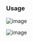 ### Usage
![image](https://github.com/danymukesha/pca-pwa/assets/45208254/e74989cb-bfa5-4113-8511-37dcae41c866)

![image](https://github.com/danymukesha/pca-pwa/assets/45208254/a25bf538-599e-4353-80e4-a26963e4d721)
